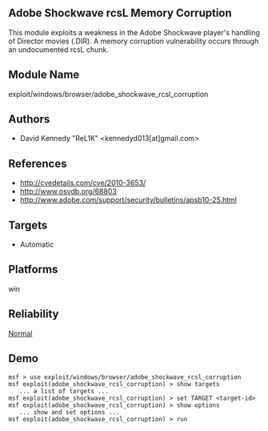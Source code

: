 ## Adobe Shockwave rcsL Memory Corruption

This module exploits a weakness in the Adobe Shockwave 
player's handling of Director movies (.DIR). A memory 
corruption vulnerability occurs through an undocumented rcsL 
chunk.


## Module Name
exploit/windows/browser/adobe_shockwave_rcsl_corruption

## Authors
* David Kennedy "ReL1K" <kennedyd013[at]gmail.com>


## References
* http://cvedetails.com/cve/2010-3653/
* http://www.osvdb.org/68803
* http://www.adobe.com/support/security/bulletins/apsb10-25.html



## Targets
* Automatic


## Platforms
win

## Reliability
[Normal](https://github.com/rapid7/metasploit-framework/wiki/Exploit-Ranking)

## Demo

```
msf > use exploit/windows/browser/adobe_shockwave_rcsl_corruption
msf exploit(adobe_shockwave_rcsl_corruption) > show targets
   ... a list of targets ...
msf exploit(adobe_shockwave_rcsl_corruption) > set TARGET <target-id>
msf exploit(adobe_shockwave_rcsl_corruption) > show options
   ... show and set options ...
msf exploit(adobe_shockwave_rcsl_corruption) > run
```
    
    